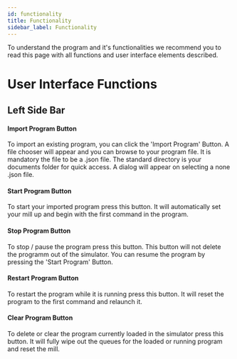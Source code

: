```yaml
---
id: functionality
title: Functionality
sidebar_label: Functionality
---
```


To understand the program and it's functionalities we recommend you to read this page with all
functions and user interface elements described.

# User Interface Functions

## Left Side Bar

#### Import Program Button

To import an existing program, you can click the 'Import Program' Button. A file chooser will appear and you can browse to your program file. It is mandatory the file to be a .json file. The standard directory is your documents folder for quick access. A dialog will appear on selecting a none .json file. 

#### Start Program Button

To start your imported program press this button. It will automatically set your mill up and begin with the first command in the program.

#### Stop Program Button

To stop / pause the program press this button. This button will not delete the programm out of the simulator. You can resume the program by pressing the 'Start Program' Button. 

#### Restart Program Button

To restart the program while it is running press this button. It will reset the program to the first command and relaunch it.

#### Clear Program Button

To delete or clear the program currently loaded in the simulator press this button. It will fully wipe out the queues for the loaded or running program and reset the mill.

